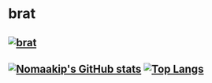 # brat
[![brat](https://skillicons.dev/icons?i=cpp,html,css,windows&theme=light)](https://skillicons.dev)
---------------------------------------------------------------------------------------------------
[![Nomaakip's GitHub stats](https://github-readme-stats.vercel.app/api?username=nomaakip)](https://github.com/anuraghazra/github-readme-stats)
[![Top Langs](https://github-readme-stats.vercel.app/api/top-langs/?username=nomaakip)](https://github.com/anuraghazra/github-readme-stats)
---------------------------------------------------------------------------------------------------
